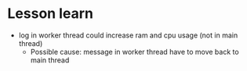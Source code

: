 # Lesson learn

- log in worker thread could increase ram and cpu usage (not in main thread)
  - Possible cause: message in worker thread have to move back to main thread
